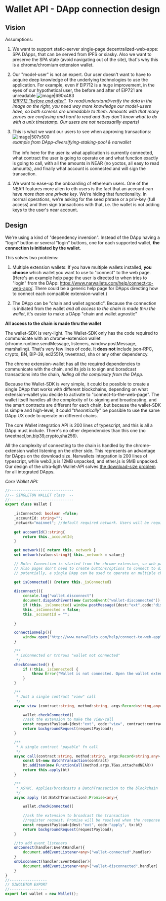 # Wallet API - DApp connection design

## Vision

Assumptions:
1) We want to support static-server single-page decentralized-web-apps: SPA DApps, that can be served from IPFS or siasky. Also we want to preserve the SPA state (avoid  navigating out of the site), that's why this is a chrome/chromium extension wallet.

2) Our "model-user" is not an expert. Our user doesn't want to have to acquire deep knowledge of the underlying technologies to use the application. 
For example, even if EIP712 is a huge improvement, in the eyes of our hypothetical user, the before and after of EIP721 are unreadable
![image|690x483](docs/images/EIP712-before-after.png)
<br>*([EIP712 "before and after"](https://ethereum-magicians.org/t/eip-712-eth-signtypeddata-as-a-standard-for-machine-verifiable-and-human-readable-typed-data-signing/397). To read/understand/verify the data in the image on the right, you need way more knowledge our model-users have, so both screens are unreadable to them. Amounts with that many zeroes are confusing and hard to read and they don't know what to do with a unix timestamp. Our users are not necessarilly experts)*

3) This is what we want our users to see when approving transactions: 
![image|507x500](docs/images/narwallets-approve-transaction.png)
<br>*example from DApp-diversifying-staking-pool & narwallet*
<br><br>The info here for the user is: what application is currently connected, what contract the user is going to operate on and what function exactly is going to call, with all the amounts in NEAR (no yoctos, all easy to read amounts), and finally what account is connected and will sign the transaction.


4) We want to ease-up the onboarding of ethereum users. One of the NEAR features more alien to eth users is the fact that an account can have *more than one private key*. We're hiding that functionality. In normal operations, we're asking for the seed phrase or a priv-key (full access) and then sign transactions with that, i.e. the wallet is not adding keys to the user's near account.

## Design

We're using a kind of "dependency inversion". Instead of the DApp having a "login" button or several "login" buttons, one for each supported wallet, **the connection is initiated by the wallet**.

This solves two problems:

1. Multiple extension wallets: If you have multiple wallets installed, **you choose** which wallet you want to use to "connect" to the web page. (Here's an example help page the user is directed to when tries to "login" from the DApp: https://www.narwallets.com/help/connect-to-web-app/. There could be a generic help page for DApps directing how to connect each compatible extension-wallet.)

2. The DApp can be "chain and wallet agnostic". Because the connection is initiated from the wallet *and all access to the chain is made thru the wallet*, it's easier to make a DApp "chain and wallet agnostic"

**All access to the chain is made thru the wallet**

The wallet-SDK is very-light. The Wallet-SDK only has the code required to communicate with an chrome-extension wallet (chrome.runtime.sendMessage, listeners, window.postMessage, marshaling). That's very few lines of code. It **does not** include json-RPC, crypto, BN, BIP-39, ed25519, tweetnacl, sha or any other dependency.

The chrome extension-wallet has all the required dependencies to communicate with the chain, and its job is to sign and boradcast transactions into the chain, *hiding all the complexity from the DApp*.

Because the Wallet-SDK is very simple, it could be possible to create a single DApp that works with different blockchains, depending on what extension-wallet you decide to activate to "connect-to-the-web-page". The wallet itself handles all the complexity of tx-signing and broadcasting, and the smart contracts are different for each chain, but because the wallet-SDK is simple and high-level, it could "*theoretically*" be possible to use the same DApp UX code to operate on different chains.

The core Wallet integration API is 200 lines of typescript, and this is all a DApp must include. There's no other dependencies than this one (no tweetnacl,bn,bip39,crypto,sha256). 

All the complexity of connecting to the chain is handled by the chrome-extension wallet listening on the other side. This represents an advantage for DApps on the download size. Narwallets integration is 200 lines of typescript, while web3.js is 12MB unpacked, and ether.js is 9MB unpacked. 
Our design of the ultra-ligth Wallet-API solves [the download-size problem](https://github.com/ethereum/web3.js/issues/1178) for all integrated DApps.

*Core Wallet API:*
```typescript
//-----------------------------
//-- SINGLETON WALLET class  --
//-----------------------------
export class Wallet {
    
    _isConnected: boolean =false;
    _accountId: string="";
    _network="mainnet"; //default required network. Users will be required to connect accounts from mainnet
    
    get accountId():string{
        return this._accountId;
    }

    get network(){ return this._network }
    set network(value:string){ this._network = value;}

    // Note: Connection is started from the chrome-extension, so web pages don't get any info before the user decides to "connect"
    // Also pages don't need to create buttons/options to connect to different wallets, as long all wallets connect with Dapp-pages by using this API
    // potentially, a single DApp can be used to operate on multiple chains, since all requests are high-level and go thru the chrome-extension

    get isConnected() {return this._isConnected}
   
    disconnect(){
        console.log("wallet.disconnect") 
        document.dispatchEvent(new CustomEvent("wallet-disconnected"));
        if (this._isConnected) window.postMessage({dest:"ext",code:"disconnect"},"*"); //inform the extension
        this._isConnected = false;
        this._accountId = "";
        
    }

    connectionHelp(){
        window.open("http://www.narwallets.com/help/connect-to-web-app")
    }

    /**
     * isConnected or trhrows "wallet not connected"
     */
    checkConnected() {
        if (!this._isConnected) {
            throw Error("Wallet is not connected. Open the wallet extension and click 'Connect to Web Page'")
        }
    }

    /**
     * Just a single contract "view" call
     */
    async view (contract:string, method:string, args:Record<string,any>):Promise<any>{

        wallet.checkConnected()
        //ask the extension to make the view-call
        const requestPayload={dest:"ext", code:"view", contract:contract, method:method, args:args}
        return backgroundRequest(requestPayload);
    }

    /**
     * A single contract "payable" fn call
     */
    async call(contract:string, method:string, args:Record<string,any>, TGas:number, attachedNEAR:number=0):Promise<any>{
        const bt=new BatchTransaction(contract)
        bt.addItem(new FunctionCall(method,args,TGas,attachedNEAR))
        return this.apply(bt)
    }

    /**
     * ASYNC. Applies/broadcasts a BatchTransaction to the blockchain
     */
    async apply (bt:BatchTransaction):Promise<any>{

        wallet.checkConnected()
        
        //ask the extension to broadcast the transaction
        //register request. Promise will be resolved when the response arrives
        const requestPayload={dest:"ext", code:"apply", tx:bt}
        return backgroundRequest(requestPayload);
    }

    //to add event listeners
    onConnect(handler:EventHandler){
        document.addEventListener<any>("wallet-connected",handler)
    }
    onDisconnect(handler:EventHandler){
        document.addEventListener<any>("wallet-disconnected",handler)
    }
}
//-----------------
// SINGLETON EXPORT
//-----------------
export let wallet = new Wallet();
```
